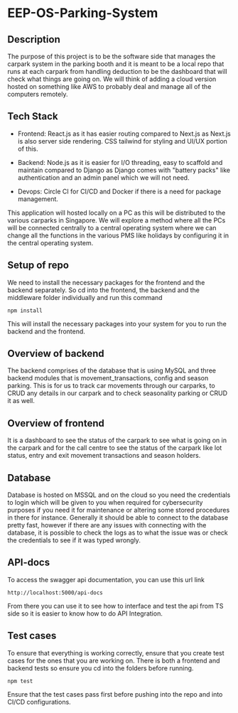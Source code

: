 # EEP-OS-Parking-System

## Description
The purpose of this project is to be the software side that manages the carpark system in the parking booth and it is meant to be a local repo that runs at each carpark from handling deduction to be the dashboard that will check what things are going on. We will think of adding a cloud version hosted on something like AWS to probably deal and manage all of the computers remotely.

## Tech Stack

- Frontend: React.js as it has easier routing compared to Next.js as Next.js is also server side rendering. CSS tailwind for styling and UI/UX portion of this.

- Backend: Node.js as it is easier for I/O threading, easy to scaffold and maintain compared to Django as Django comes with "battery packs" like authentication and an admin panel which we will not need. 

- Devops: Circle CI for CI/CD and Docker if there is a need for package management. 

This application will hosted locally on a PC as this will be distributed to the various carparks in Singapore. We will explore a method where all the PCs will be connected centrally to a central operating system where we can change all the functions in the various PMS like holidays by configuring it in the central operating system. 

## Setup of repo

We need to install the necessary packages for the frontend and the backend separately. So cd into the frontend, the backend and the middleware folder individually and run this command
```
npm install
```
This will install the necessary packages into your system for you to run the backend and the frontend.

## Overview of backend
The backend comprises of the database that is using MySQL and three backend modules that is movement_transactions, config and season parking. This is for us to track car movements through our carparks, to CRUD any details in our carpark and to check seasonality parking or CRUD it as well. 

## Overview of frontend
It is a dashboard to see the status of the carpark to see what is going on in the carpark and for the call centre to see the status of the carpark like lot status, entry and exit movement transactions and season holders.  

## Database
Database is hosted on MSSQL and on the cloud so you need the credentials to login which will be given to you when required for cybersecurity purposes if you need it for maintenance or altering some stored procedures in there for instance. Generally it should be able to connect to the database pretty fast, however if there are any issues with connecting with the database, it is possible to check the logs as to what the issue was or check the credentials to see if it was typed wrongly. 

## API-docs
To access the swagger api documentation, you can use this url link

```
http://localhost:5000/api-docs
```

From there you can use it to see how to interface and test the api from TS side so it is easier to know how to do API Integration. 

## Test cases
To ensure that everything is working correctly, ensure that you create test cases for the ones that you are working on. There is both a frontend and backend tests so ensure you cd into the folders before running. 

```
npm test
```

Ensure that the test cases pass first before pushing into the repo and into CI/CD configurations.